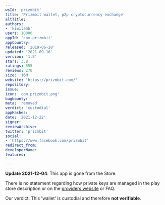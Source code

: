 ```yaml
---
wsId: 'prizmbit'
title: 'Prizmbit wallet, p2p cryptocurrency exchange'
altTitle: 
authors:
- 'kiwilamb'
users: 10000
appId: 'com.prizmbit'
appCountry: 
released: '2019-06-28'
updated: '2021-09-16'
version: '1.5'
stars: 3.8
ratings: 555
reviews: 270
size: '16M'
website: 'https://prizmbit.com/'
repository: 
issue: 
icon: 'com.prizmbit.png'
bugbounty: 
meta: 'removed'
verdict: 'custodial'
appHashes: 
date: '2021-12-22'
signer: 
reviewArchive: 
twitter: 'prizmbit'
social:
- 'https://www.facebook.com/prizmbit'
redirect_from: 
developerName: 
features: 

---
```


**Update 2021-12-04**: This app is gone from the Store.

There is no statement regarding how private keys are managed in the play store description or on the [providers website](https://prizmbit.com/) or FAQ.

Our verdict: This 'wallet' is custodial and therefore **not verifiable**.
